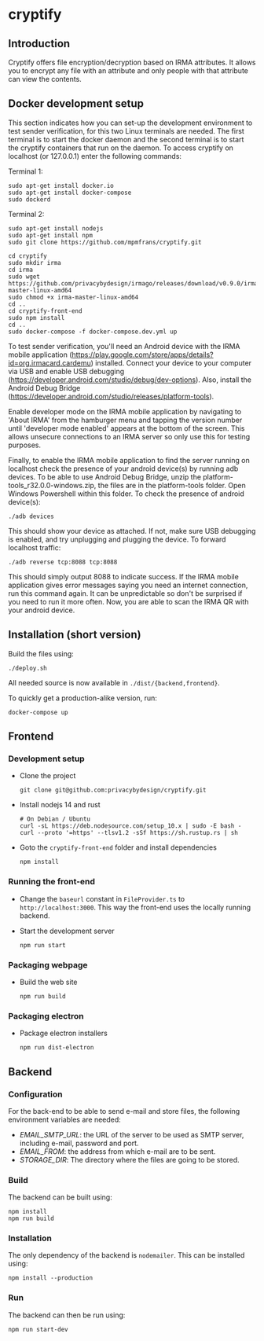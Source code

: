 # cryptify

## Introduction

Cryptify offers file encryption/decryption based on IRMA attributes. It allows you to encrypt any file
with an attribute and only people with that attribute can view the contents.

## Docker development setup

This section indicates how you can set-up the development environment to test sender verification, for this two Linux terminals are needed.
The first terminal is to start the docker daemon and the second terminal is to start the cryptify containers that run on the daemon. 
To access cryptify on localhost (or 127.0.0.1) enter the following commands:

Terminal 1:
```
sudo apt-get install docker.io
sudo apt-get install docker-compose
sudo dockerd
```

Terminal 2:
```
sudo apt-get install nodejs
sudo apt-get install npm
sudo git clone https://github.com/mpmfrans/cryptify.git

cd cryptify
sudo mkdir irma 
cd irma
sudo wget https://github.com/privacybydesign/irmago/releases/download/v0.9.0/irma-master-linux-amd64
sudo chmod +x irma-master-linux-amd64
cd ..
cd cryptify-front-end
sudo npm install
cd ..
sudo docker-compose -f docker-compose.dev.yml up
```

To test sender verification, you'll need an Android device with the IRMA mobile application (https://play.google.com/store/apps/details?id=org.irmacard.cardemu) installed.
Connect your device to your computer via USB and enable USB debugging (https://developer.android.com/studio/debug/dev-options). 
Also, install the Android Debug Bridge (https://developer.android.com/studio/releases/platform-tools).

Enable developer mode on the IRMA mobile application by navigating to 'About IRMA' from the hamburger menu and tapping the version number until 'developer mode enabled'
appears at the bottom of the screen. This allows unsecure connections to an IRMA server so only use this for testing purposes. 

Finally, to enable the IRMA mobile application to find the server running on localhost check the presence of your android device(s) by running adb devices.
To be able to use Android Debug Bridge, unzip the platform-tools_r32.0.0-windows.zip, the files are in the platform-tools folder. Open Windows Powershell within
this folder. To check the presence of android device(s):

```
./adb devices
```

This should show your device as attached. If not, make sure USB debugging is enabled, and try unplugging and plugging the device.
To forward localhost traffic:

```
./adb reverse tcp:8088 tcp:8088
```

This should simply output 8088 to indicate success. If the IRMA mobile application gives error messages saying you need an internet
connection, run this command again. It can be unpredictable so don't be surprised if you need to run it more often. Now, you are able to scan the
IRMA QR with your android device.

## Installation (short version)

Build the files using:
```
./deploy.sh
```

All needed source is now available in `./dist/{backend,frontend}`.

To quickly get a production-alike version, run:
```
docker-compose up
```

## Frontend

### Development setup

* Clone the project 

      git clone git@github.com:privacybydesign/cryptify.git

* Install nodejs 14 and rust

      # On Debian / Ubuntu
      curl -sL https://deb.nodesource.com/setup_10.x | sudo -E bash -
      curl --proto '=https' --tlsv1.2 -sSf https://sh.rustup.rs | sh

* Goto the `cryptify-front-end` folder and install dependencies

      npm install

### Running the front-end

* Change the `baseurl` constant in `FileProvider.ts` to `http://localhost:3000`.
  This way the front-end uses the locally running backend.

* Start the development server

      npm run start

### Packaging webpage

* Build the web site

      npm run build

### Packaging electron

* Package electron installers

      npm run dist-electron

## Backend

### Configuration

For the back-end to be able to send e-mail and store files, the following environment variables are needed:

* *EMAIL_SMTP_URL*: the URL of the server to be used as SMTP server, including e-mail, password and port.
* *EMAIL_FROM*: the address from which e-mail are to be sent.
* *STORAGE_DIR*: The directory where the files are going to be stored. 

### Build

The backend can be built using:
```
npm install
npm run build
```

### Installation

The only dependency of the backend is `nodemailer`. This can be installed using:
```
npm install --production
```

### Run
The backend can then be run using:

```
npm run start-dev
```
